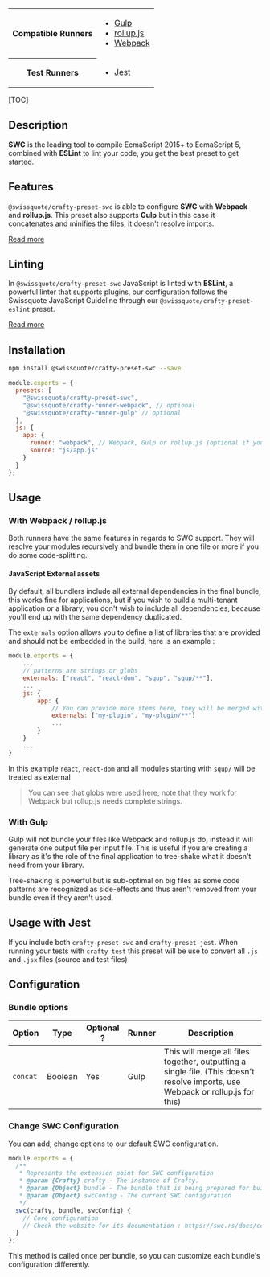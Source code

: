 <table>
<tr><th>Compatible Runners</th><td>

- [Gulp](05_Packages/02_crafty-runner-gulp.md)
- [rollup.js](05_Packages/02_crafty-runner-rollup.md)
- [Webpack](05_Packages/02_crafty-runner-webpack.md)

</td></tr>
<tr><th>Test Runners</th><td>

- [Jest](05_Packages/05_crafty-preset-jest.md)

</td></tr>
</table>

[TOC]

## Description

**SWC** is the leading tool to compile EcmaScript 2015+ to EcmaScript 5, combined with **ESLint** to lint your code, you get the best preset to get started.

## Features

`@swissquote/crafty-preset-swc` is able to configure **SWC** with **Webpack** and **rollup.js**. This preset also supports **Gulp** but in this case it concatenates and minifies the files, it doesn't resolve imports.

[Read more](./05_crafty-preset-babel/JavaScript_Features.md)

## Linting

In `@swissquote/crafty-preset-swc` JavaScript is linted with **ESLint**, a powerful linter that supports plugins, our configuration follows the Swissquote JavaScript Guideline through our `@swissquote/crafty-preset-eslint` preset.

[Read more](./05_crafty-preset-eslint/JavaScript_Linting.md)

## Installation

```bash
npm install @swissquote/crafty-preset-swc --save
```

```javascript
module.exports = {
  presets: [
    "@swissquote/crafty-preset-swc",
    "@swissquote/crafty-runner-webpack", // optional
    "@swissquote/crafty-runner-gulp" // optional
  ],
  js: {
    app: {
      runner: "webpack", // Webpack, Gulp or rollup.js (optional if you have a single runner defined)
      source: "js/app.js"
    }
  }
};
```

## Usage

### With Webpack / rollup.js

Both runners have the same features in regards to SWC support.
They will resolve your modules recursively and bundle them in one file or more if you do some code-splitting.

#### JavaScript External assets

By default, all bundlers include all external dependencies in the final bundle, this works fine for applications, but if you wish to build a multi-tenant application or a library, you don't wish to include all dependencies, because you'll end up with the same dependency duplicated.

The `externals` option allows you to define a list of libraries that are provided and should not be embedded in the build, here is an example :

```javascript
module.exports = {
    ...
    // patterns are strings or globs
    externals: ["react", "react-dom", "squp", "squp/**"],
    ...
    js: {
        app: {
            // You can provide more items here, they will be merged with the main list for this bundle
            externals: ["my-plugin", "my-plugin/**"]
            ...
        }
    }
    ...
}
```

In this example `react`, `react-dom` and all modules starting with `squp/` will be treated as external

> You can see that globs were used here, note that they work for Webpack but rollup.js needs complete strings.

### With Gulp

Gulp will not bundle your files like Webpack and rollup.js do, instead it will generate one output file per input file.
This is useful if you are creating a library as it's the role of the final application to tree-shake what it doesn't need from your library.

Tree-shaking is powerful but is sub-optimal on big files as some code patterns are recognized as side-effects and thus aren't removed from your bundle even if they aren't used.

## Usage with Jest

If you include both `crafty-preset-swc` and `crafty-preset-jest`.
When running your tests with `crafty test` this preset will be use to convert all `.js` and `.jsx` files (source and test files)

## Configuration

### Bundle options

| Option   | Type    | Optional ? | Runner | Description                                                                                                                     |
| -------- | ------- | ---------- | ------ | ------------------------------------------------------------------------------------------------------------------------------- |
| `concat` | Boolean | Yes        | Gulp   | This will merge all files together, outputting a single file. (This doesn't resolve imports, use Webpack or rollup.js for this) |

### Change SWC Configuration

You can add, change options to our default SWC configuration.

```javascript
module.exports = {
  /**
   * Represents the extension point for SWC configuration
   * @param {Crafty} crafty - The instance of Crafty.
   * @param {Object} bundle - The bundle that is being prepared for build (name, input, source, destination)
   * @param {Object} swcConfig - The current SWC configuration
   */
  swc(crafty, bundle, swcConfig) {
    // Core configuration
    // Check the website for its documentation : https://swc.rs/docs/configuring-swc
  }
};
```

This method is called once per bundle, so you can customize each bundle's configuration differently.
